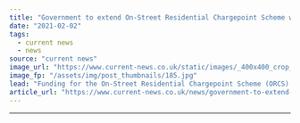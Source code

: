 ```yaml
---
title: "Government to extend On-Street Residential Chargepoint Scheme with £20m extra funding"
date: "2021-02-02"
tags: 
  - current news
  - news
source: "current news"
image_url: "https://www.current-news.co.uk/static/images/_400x400_crop_center-center/EV-charging-ORCS-credit-gov.uk.jpg"
image_fp: "/assets/img/post_thumbnails/185.jpg"
lead: "​Funding for the On-Street Residential Chargepoint Scheme (ORCS) will continue into 2021/22, as local authorities are urged to take advantage of a new £20 million funding boost."
article_url: "https://www.current-news.co.uk/news/government-to-extend-on-street-residential-chargepoint-scheme-with-20m-extra-funding?utm_source=rss-feeds&utm_medium=rss&utm_campaign=rss"
---
```


---
